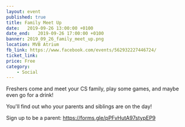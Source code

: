 ```yaml
---
layout: event
published: true
title: Family Meet Up
date:   2019-09-26 13:00:00 +0100
date_end:   2019-09-26 17:00:00 +0100
banner: 2019_09_26_family_meet_up.png
location: MVB Atrium
fb_link: https://www.facebook.com/events/562932227446724/
ticket_link:
price: Free
category:
    - Social
---
```


Freshers come and meet your CS family, play some games, and maybe even go for a drink!

You'll find out who your parents and siblings are on the day!

Sign up to be a parent: https://forms.gle/pPFvHutA97stypEP9

